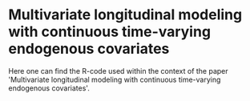 # Multivariate longitudinal modeling with continuous time-varying endogenous covariates
Here one can find the R-code used within the context of the paper 'Multivariate longitudinal modeling with continuous time-varying endogenous covariates'.
